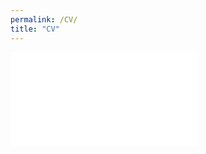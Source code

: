 ```yaml
---
permalink: /CV/
title: "CV"
---
```

<embed src="/assets/cv_final_Simi.pdf" type="application/pdf"/>

